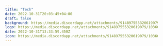 ```yaml
---
title: "Tech"
date: 2022-10-31T20:03:45+04:00
draft: false
background: https://media.discordapp.net/attachments/914897555320619079/1036350152149049364/unknown.png?width=678&height=452
logo: https://media.discordapp.net/attachments/914897555320619079/1036610362562326579/kindpng_259742.png?width=452&height=452
date: 2022-10-31T13:33:59.450Z
icon: https://media.discordapp.net/attachments/914897555320619079/1036610362562326579/kindpng_259742.png?width=452&height=452
---
```

